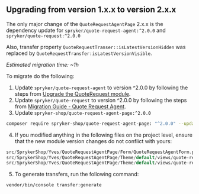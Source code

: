 

## Upgrading from version 1.x.x to version 2.x.x

The only major change of the `QuoteRequestAgentPage` 2.x.x is the dependency update for `spryker/quote-request-agent:^2.0.0` and `spryker/quote-request:^2.0.0`

Also, transfer property `QuoteRequestTranser::isLatestVersionHidden` was replaced by `QuoteRequestTransfer:isLatestVersionVisible`.

*Estimated migration time: ~1h*

To migrate do the following:

1. Update `spryker/quote-request-agent` to version ^2.0.0 by following the steps from [Upgrade the QuoteRequest module](/docs/pbc/all/request-for-quote/install-and-upgrade/upgrade-modules/upgrade-the-quoterequest-module.html).
2. Update `spryker/quote-request` to version ^2.0.0 by following the steps from [Migration Guide - Quote Request Agent](/docs/pbc/all/request-for-quote/install-and-upgrade/upgrade-modules/upgrade-the-quoterequest-module.html).
3. Update `spryker-shop/quote-request-agent-page:^2.0.0`

```bash
composer require spryker-shop/quote-request-agent-page: "^2.0.0" --update-with-dependencies
```

4. If you modified anything in the following files on the project level, ensure that the new module version changes do not conflict with yours:

```php
src/SprykerShop/Yves/QuoteRequestAgentPage/Form/QuoteRequestAgentForm.php
src/SprykerShop/Yves/QuoteRequestAgentPage/Theme/default/views/quote-request-details/quote-request-details.twig   
src/SprykerShop/Yves/QuoteRequestAgentPage/Theme/default/views/quote-request-edit/quote-request-edit.twig
```

5. To generate transfers, run the following command:

```bash
vendor/bin/console transfer:generate
```
